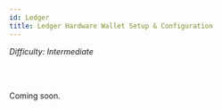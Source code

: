```yaml
---
id: Ledger
title: Ledger Hardware Wallet Setup & Configuration
---
```


<i>Difficulty: Intermediate</i>

<br/><br/>

Coming soon.

